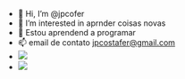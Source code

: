 - 👋 Hi, I’m @jpcofer
- 👀 I’m interested in  aprnder coisas novas
- 🌱 Estou aprendend a programar
- 📫 email de contato jpcostafer@gmail.com
-   ![](https://img.shields.io/badge/Scratch-4D97FF?style=for-the-badge&logo=Scratch&logoColor=white)
-   ![](https://img.shields.io/badge/JavaScript-323330?style=for-the-badge&logo=javascript&logoColor=F7DF1E)
